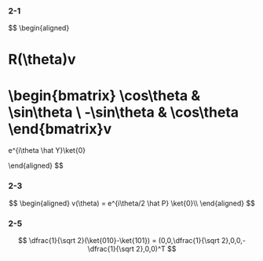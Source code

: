### 2-1

$$
\begin{aligned}

R(\theta)v
=
\begin{bmatrix}
\cos\theta & \sin\theta \\
-\sin\theta & \cos\theta
\end{bmatrix}v
= 
e^{i\theta \hat Y}\ket{0}


\end{aligned}
$$



### 2-3

$$
\begin{aligned}
v(\theta) = e^{i\theta/2 \hat P} \ket{0}\\
\end{aligned}
$$



### 2-5

$$
\dfrac{1}{\sqrt 2}(\ket{010}-\ket{101}) = (0,0,\dfrac{1}{\sqrt 2},0,0,-\dfrac{1}{\sqrt 2},0,0)^T
$$




